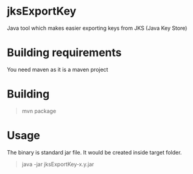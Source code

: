 # jksExportKey
Java tool which makes easier exporting keys from JKS (Java Key Store)

# Building requirements
You need maven as it is a maven project

# Building
> mvn package

# Usage
The binary is standard jar file. It would be created inside target folder.

> java -jar jksExportKey-x.y.jar <keystore> <alias> <password>
